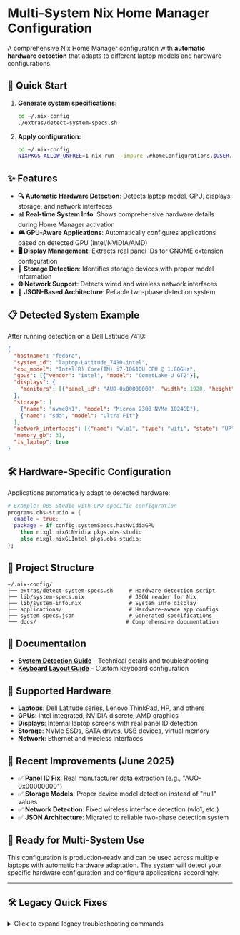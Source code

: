 # Multi-System Nix Home Manager Configuration

A comprehensive Nix Home Manager configuration with **automatic hardware detection** that adapts to different laptop models and hardware configurations.

## 🚀 **Quick Start**

1. **Generate system specifications:**
   ```bash
   cd ~/.nix-config
   ./extras/detect-system-specs.sh
   ```

2. **Apply configuration:**
   ```bash
   cd ~/.nix-config
   NIXPKGS_ALLOW_UNFREE=1 nix run --impure .#homeConfigurations.$USER.activationPackage
   ```

## ✨ **Features**

- **🔍 Automatic Hardware Detection**: Detects laptop model, GPU, displays, storage, and network interfaces
- **📊 Real-time System Info**: Shows comprehensive hardware details during Home Manager activation  
- **🎮 GPU-Aware Applications**: Automatically configures applications based on detected GPU (Intel/NVIDIA/AMD)
- **🖥️ Display Management**: Extracts real panel IDs for GNOME extension configuration
- **💾 Storage Detection**: Identifies storage devices with proper model information
- **🌐 Network Support**: Detects wired and wireless network interfaces
- **🔧 JSON-Based Architecture**: Reliable two-phase detection system

## 📋 **Detected System Example**

After running detection on a Dell Latitude 7410:

```json
{
  "hostname": "fedora",
  "system_id": "laptop-Latitude_7410-intel",
  "cpu_model": "Intel(R) Core(TM) i7-10610U CPU @ 1.80GHz",
  "gpus": [{"vendor": "intel", "model": "CometLake-U GT2"}],
  "displays": {
    "monitors": [{"panel_id": "AUO-0x00000000", "width": 1920, "height": 1080}]
  },
  "storage": [
    {"name": "nvme0n1", "model": "Micron 2300 NVMe 1024GB"},
    {"name": "sda", "model": "Ultra Fit"}
  ],
  "network_interfaces": [{"name": "wlo1", "type": "wifi", "state": "UP"}],
  "memory_gb": 31,
  "is_laptop": true
}
```

## 🛠️ **Hardware-Specific Configuration**

Applications automatically adapt to detected hardware:

```nix
# Example: OBS Studio with GPU-specific configuration
programs.obs-studio = {
  enable = true;
  package = if config.systemSpecs.hasNvidiaGPU 
    then nixgl.nixGLNvidia pkgs.obs-studio
    else nixgl.nixGLIntel pkgs.obs-studio;
};
```

## 📁 **Project Structure**

```
~/.nix-config/
├── extras/detect-system-specs.sh     # Hardware detection script
├── lib/system-specs.nix              # JSON reader for Nix
├── lib/system-info.nix               # System info display
├── applications/                     # Hardware-aware app configs
├── system-specs.json                 # Generated specifications
└── docs/                            # Comprehensive documentation
```

## 📖 **Documentation**

- **[System Detection Guide](docs/system-detection-guide.md)** - Technical details and troubleshooting
- **[Keyboard Layout Guide](docs/keyboard-layout-guide.md)** - Custom keyboard configuration

## 🎯 **Supported Hardware**

- **Laptops**: Dell Latitude series, Lenovo ThinkPad, HP, and others
- **GPUs**: Intel integrated, NVIDIA discrete, AMD graphics
- **Displays**: Internal laptop screens with real panel ID detection
- **Storage**: NVMe SSDs, SATA drives, USB devices, virtual memory
- **Network**: Ethernet and wireless interfaces

## 🔧 **Recent Improvements (June 2025)**

- ✅ **Panel ID Fix**: Real manufacturer data extraction (e.g., "AUO-0x00000000")
- ✅ **Storage Models**: Proper device model detection instead of "null" values
- ✅ **Network Detection**: Fixed wireless interface detection (wlo1, etc.)
- ✅ **JSON Architecture**: Migrated to reliable two-phase detection system

## 🚀 **Ready for Multi-System Use**

This configuration is production-ready and can be used across multiple laptops with automatic hardware adaptation. The system will detect your specific hardware configuration and configure applications accordingly.

---

## 🛠️ **Legacy Quick Fixes**

<details>
<summary>Click to expand legacy troubleshooting commands</summary>

### Fix mimeapps.list error when rebuilding with Nix
```bash
mv ~/.config/mimeapps.list ~/.config/mimeapps.list.backup
```

### Update desktop application index and icon cache
```bash
update-desktop-database ~/.local/share/applications/ ~/.nix-profile/share/applications/
gtk-update-icon-cache -f ~/.nix-profile/share/icons/hicolor 2>/dev/null || true
gtk-update-icon-cache -f ~/.local/share/icons/hicolor 2>/dev/null || true
busctl --user call org.gnome.Shell /org/gnome/Shell org.gnome.Shell Eval s 'Meta.restart("Restarting…")'
```

### Check Dash to Panel settings with dconf
```bash
dconf dump /org/gnome/shell/extensions/dash-to-panel/
```

### Flatpak GTK theme override
```bash
flatpak override --user --env=GTK_THEME=Adwaita:dark org.gnome.Evolution
# Reset with: flatpak override --user --reset org.gnome.Evolution
```

</details>